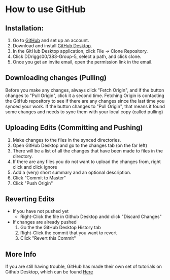 How to use GitHub
======

## Installation:

1. Go to [GitHub](https://github.com/) and set up an account.
2. Download and install [GitHub Desktop](https://desktop.github.com/).
3. In the GitHub Desktop application, click File -> Clone Repository.
4. Click DDriggs00/383-Group-5, select a path, and click clone.
5. Once you get an invite email, open the permission link in the email.
## Downloading changes (Pulling)

Before you make any changes, always click "Fetch Origin", and if the button changes to "Pull Origin", click it a second time.  Fetching Origin is contacting the GitHub repository to see if there are any changes since the last time you synced your work.  If the button changes to "Pull Origin", that means it found some changes and needs to sync them with your local copy (called pulling)

## Uploading Edits (Committing and Pushing)

1. Make changes to the files in the synced directories.
2. Open GitHub Desktop and go to the changes tab (on the far left)
3. There will be a list of all the changes that have been made to files in the directory.
4. If there are any files you do not want to upload the changes from, right click and click ignore
5. Add a (very) short summary and an optional description.
6. Click "Commit to Master"
7. Click "Push Origin"

## Reverting Edits

* If you have not pushed yet
    * Right-Click the file in Github Desktop andd click "Discard Changes"
* If changes are already pushed
    1. Go the the GitHub Desktop History tab
    2. Right-Click the commit that you want to revert
    3. Click "Revert this Commit"

## More Info

If you are still having trouble, GitHub has made their own set of tutorials on Github Desktop, which can be found [Here](https://help.github.com/desktop/guides/getting-started-with-github-desktop/)
